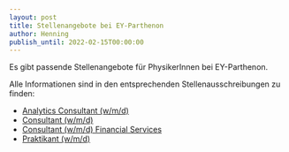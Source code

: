 ```yaml
---
layout: post
title: Stellenangebote bei EY-Parthenon
author: Henning
publish_until: 2022-02-15T00:00:00
---
```


Es gibt passende Stellenangebote für PhysikerInnen bei EY-Parthenon.

Alle Informationen sind in den entsprechenden Stellenausschreibungen zu finden:

* [Analytics Consultant (w/m/d)](dokumente/ausschreibungen_jobboerse/2021-02-15_ey1.pdf)
* [Consultant (w/m/d)](dokumente/ausschreibungen_jobboerse/2021-02-15_ey2.pdf)
* [Consultant (w/m/d) Financial Services](dokumente/ausschreibungen_jobboerse/2021-02-15_ey3.pdf)
* [Praktikant (w/m/d)](dokumente/ausschreibungen_jobboerse/2021-02-15_ey4.pdf)

